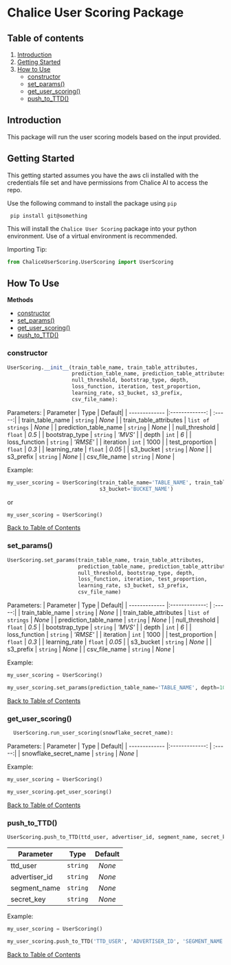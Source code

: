 # Chalice User Scoring Package

## Table of contents
1. [Introduction](#introduction)
2. [Getting Started](#getting-started)
3. [How to Use](#how-to-use)
    - [constructor](#constructor)
    - [set_params()](#set_params)
    - [get_user_scoring()](#get_user_scoring)
    - [push_to_TTD()](#push_to_ttd)


## Introduction
This package will run the user scoring models based on the input provided.


## Getting Started
This getting started assumes you have the aws cli installed with the credentials file set and
have permissions from Chalice AI to access the repo.

Use the following command to install the package using `pip`

```
 pip install git@something
```

This will install the `Chalice User Scoring` package into your python environment. Use of a
virtual environment is recommended.

Importing Tip:
```py
from ChaliceUserScoring.UserScoring import UserScoring
```


## How To Use
**Methods**
- [constructor](#constructor)
- [set_params()](#set_params)
- [get_user_scoring()](#get_user_scoring)
- [push_to_TTD()](#push_to_ttd)


### constructor
```py
UserScoring.__init__(train_table_name, train_table_attributes, 
                     prediction_table_name, prediction_table_attributes,
                     null_threshold, bootstrap_type, depth,
                     loss_function, iteration, test_proportion,
                     learning_rate, s3_bucket, s3_prefix, 
                     csv_file_name):
```
Parameters:
| Parameter                 | Type              | Default|
| -------------             |:-------------:    | :-----:|
| train_table_name          | `string`          | *None* |
| train_table_attributes    | `list of strings` |  *None* |
| prediction_table_name     | `string`          |  *None* |
| null_threshold            | `float`           | *0.5* |
| bootstrap_type            | `string`          | *'MVS'* |
| depth                     | `int`             | *6* |
| loss_function             | `string`          | *'RMSE'* |
| iteration                 | `int`             | 1000 |
| test_proportion           | `float`           | *0.3* |
| learning_rate             | `float`           | *0.05* |
| s3_bucket                 | `string`          | *None* |
| s3_prefix                 | `string`          | *None* |
| csv_file_name             | `string`          | *None* |

Example:
```py
my_user_scoring = UserScoring(train_table_name='TABLE_NAME', train_table_attributes=['Attribute', 'Attribute'],
                              s3_bucket='BUCKET_NAME')                        
 ```
 
 or
 
 ```py
 my_user_scoring = UserScoring()
 ```
 
[Back to Table of Contents](#table-of-contents)

### set_params()

```py
UserScoring.set_params(train_table_name, train_table_attributes, 
                       prediction_table_name, prediction_table_attributes,
                       null_threshold, bootstrap_type, depth,
                       loss_function, iteration, test_proportion,
                       learning_rate, s3_bucket, s3_prefix, 
                       csv_file_name)
```

Parameters:
| Parameter                 | Type              | Default|
| -------------             |:-------------:    | :-----:|
| train_table_name          | `string`          | *None* |
| train_table_attributes    | `list of strings` |  *None* |
| prediction_table_name     | `string`          |  *None* |
| null_threshold            | `float`           | *0.5* |
| bootstrap_type            | `string`          | *'MVS'* |
| depth                     | `int`             | *6* |
| loss_function             | `string`          | *'RMSE'* |
| iteration                 | `int`             | 1000 |
| test_proportion           | `float`           | *0.3* |
| learning_rate             | `float`           | *0.05* |
| s3_bucket                 | `string`          | *None* |
| s3_prefix                 | `string`          | *None* |
| csv_file_name             | `string`          | *None* |

Example:
```py
my_user_scoring = UserScoring()

my_user_scoring.set_params(prediction_table_name='TABLE_NAME', depth=10, csv_file_name='FILE_NAME')
```
[Back to Table of Contents](#table-of-contents)

### get_user_scoring()
```py
  UserScoring.run_user_scoring(snowflake_secret_name):
 ```
 Parameters:
| Parameter                 | Type              | Default|
| -------------             |:-------------:    | :-----:|
| snowflake_secret_name     | `string`          | *None* |

Example:
```py
my_user_scoring = UserScoring()

my_user_scoring.get_user_scoring()
```

[Back to Table of Contents](#table-of-contents)

### push_to_TTD()
```py
UserScoring.push_to_TTD(ttd_user, advertiser_id, segment_name, secret_key):
```
| Parameter                 | Type              | Default|
| -------------             |:-------------:    | :-----:|
| ttd_user                  | `string`          | *None* |
| advertiser_id             | `string`          | *None* |
| segment_name              | `string`          | *None* |
| secret_key                | `string`          | *None* |

Example:
```py
my_user_scoring = UserScoring()

my_user_scoring.push_to_TTD('TTD_USER', 'ADVERTISER_ID', 'SEGMENT_NAME', 'SECRET_KEY')
```
[Back to Table of Contents](#table-of-contents)

